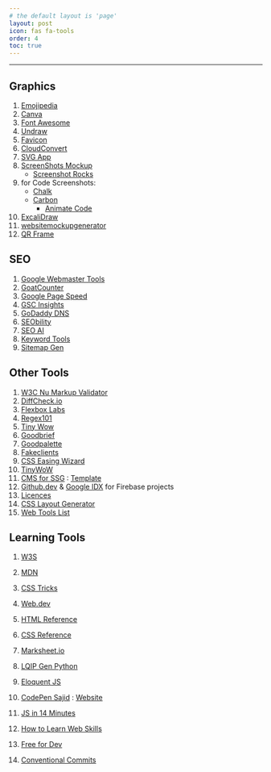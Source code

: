```yaml
---
# the default layout is 'page'
layout: post
icon: fas fa-tools
order: 4
toc: true
---
```


<hr>

## Graphics

1. <a href="https://emojipedia.org/" target="_blank">Emojipedia</a>
2. <a href="https://www.canva.com/" target="_blank">Canva</a>
3. <a href="https://fontawesome.com/" target="_blank" rel="noopener noreferrer">Font Awesome</a>
4. <a href="https://undraw.co/illustrations" target="_blank" rel="noopener noreferrer">Undraw</a>
5. <a href="https://favicon.io/" target="_blank" rel="noopener noreferrer">Favicon</a>
6. <a href="https://cloudconvert.com/" target="_blank" rel="noopener noreferrer">CloudConvert</a>
7. <a href="https://svgl.app/" target="_blank" rel="noopener noreferrer">SVG App</a>
8. <a href="https://www.shots.so/" target="_blank" rel="noopener noreferrer">ScreenShots Mockup</a>
   - <a href="https://screenshot.rocks/app" target="_blank" rel="noopener noreferrer">Screenshot Rocks</a>
9. for Code Screenshots:
   - <a href="https://chalk.ist/" target="_blank" rel="noopener noreferrer">Chalk</a>
   - <a href="https://carbon.now.sh/" target="_blank" rel="noopener noreferrer">Carbon</a>
     - <a href="https://www.animate-code.com/" target="_blank" rel="noopener noreferrer">Animate Code</a>
10. <a href="https://excalidraw.com/" target="_blank" rel="noopener noreferrer">ExcaliDraw</a>
11. <a href="https://websitemockupgenerator.com/" target="_blank" rel="noopener noreferrer">websitemockupgenerator</a>
12. <a href="https://qrframe.kylezhe.ng/" target="_blank" rel="noopener noreferrer">QR Frame</a>

## SEO

1. <a href="https://www.google.com/webmasters/tools/home" target="_blank" rel="noopener noreferrer">Google Webmaster
    Tools</a>
2. <a href="https://www.goatcounter.com/" target="_blank" rel="noopener noreferrer">GoatCounter</a>
3. <a href="https://pagespeed.web.dev/" target="_blank" rel="noopener noreferrer">Google Page Speed</a>
4. <a href="https://search.google.com/search-console/insights/" target="_blank" rel="noopener noreferrer">GSC
    Insights</a>
5. <a href="https://dcc.godaddy.com/control/dnsmanagement" target="_blank" rel="noopener noreferrer">GoDaddy DNS</a>
6. <a href="https://www.seobility.net/en/rankingcheck/" target="_blank" rel="noopener noreferrer">SEObility</a>
7. <a href="https://seo.ai/tools/google-website-rank-checker" target="_blank" rel="noopener noreferrer"> SEO AI</a>
8. <a href="https://www.keyword-tools.org/en/google-ranking-live-check/" target="_blank"
    rel="noopener noreferrer">Keyword Tools</a>
9. <a href="https://www.xml-sitemaps.com/" target="_blank" rel="noopener noreferrer">Sitemap Gen</a>

## Other Tools

1. <a href="https://validator.w3.org/nu/" target="_blank" rel="noopener noreferrer">W3C Nu Markup Validator</a>
2. <a href="https://diffcheck.io/" target="_blank" rel="noopener noreferrer">DiffCheck.io</a>
3. <a href="https://flexboxlabs.netlify.app/" target="_blank" rel="noopener noreferrer">Flexbox Labs</a>
4. <a href="https://regex101.com/" target="_blank" rel="noopener noreferrer">Regex101</a>
5. <a href="https://tinywow.com/" target="_blank" rel="noopener noreferrer">Tiny Wow</a>
6. <a href="https://goodbrief.io/" target="_blank" rel="noopener noreferrer">Goodbrief</a>
7. <a href="https://goodpalette.io/" target="_blank" rel="noopener noreferrer">Goodpalette</a>
8. <a href="https://fakeclients.com/" target="_blank" rel="noopener noreferrer">Fakeclients</a>
9. <a href="https://easingwizard.com/" target="_blank" rel="noopener noreferrer">CSS Easing Wizard</a>
10. <a href="https://tinywow.com/" target="_blank" rel="noopener noreferrer">TinyWoW</a>
11. <a href="https://pagescms.org/" target="_blank" rel="noopener noreferrer">CMS for SSG</a> : <a href="https://github.com/pages-cms/jekyll-blog-example" target="_blank" rel="noopener noreferrer">Template</a>
12. <a href="https://github.dev" target="_blank" rel="noopener noreferrer">Github.dev</a> & <a href="https://igx.google.com" target="_blank" rel="noopener noreferrer">Google IDX</a> for Firebase projects 
13. <a href="https://choosealicense.com/" target="_blank" rel="noopener noreferrer">Licences</a>
14. <a href="https://layout.bradwoods.io/" target="_blank" rel="noopener noreferrer">CSS Layout Generator</a>
15. <a href="https://mailchi.mp/webtoolsweekly/web-tools-586" target="_blank" rel="noopener noreferrer">Web Tools List</a>

## Learning Tools

1. <a href="https://www.w3schools.com/" target="_blank" rel="noopener noreferrer">W3S</a>
2. <a href="https://developer.mozilla.org/en-US/" target="_blank" rel="noopener noreferrer">MDN</a>
3. <a href="https://css-tricks.com/" target="_blank" rel="noopener noreferrer">CSS Tricks</a>
4. <a href="https://web.dev/" target="_blank" rel="noopener noreferrer">Web.dev</a>
5. <a href="https://htmlreference.io/" target="_blank" rel="noopener noreferrer">HTML Reference</a>
6. <a href="https://cssreference.io/" target="_blank" rel="noopener noreferrer">CSS Reference</a>
7. <a href="https://marksheet.io/" target="_blank" rel="noopener noreferrer">Marksheet.io</a>
8. <a href="https://github.com/SoumyaK4/LQIP-base64" target="_blank"
    rel="noopener noreferrer">LQIP Gen Python</a>
9. <a href="https://eloquentjavascript.net/" target="_blank" rel="noopener noreferrer">Eloquent JS</a>

10. <a href="https://codepen.io/whosajid/pens/public" target="_blank" rel="noopener noreferrer">CodePen Sajid</a> : <a href="https://www.iamsajid.com/" target="_blank" rel="noopener noreferrer">Website</a>
11. <a href="https://jgthms.com/javascript-in-14-minutes/" target="_blank" rel="noopener noreferrer">JS in 14 Minutes</a>
12. <a href="https://andreasbm.github.io/web-skills/" target="_blank" rel="noopener noreferrer">How to Learn Web Skills</a>
13. <a href="https://free-for.dev/#/" target="_blank" rel="noopener noreferrer">Free for Dev</a>
14. <a href="https://www.conventionalcommits.org/en/v1.0.0/" target="_blank" rel="noopener noreferrer">Conventional Commits</a>
